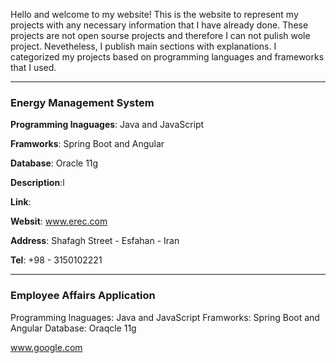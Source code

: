 Hello and welcome to my website!
This is the website to represent my projects with any necessary information that I have already done.
These projects are not open sourse projects and therefore I can not pulish wole project. Nevetheless, I publish main
sections with explanations.
I categorized my projects based on programming languages and frameworks that I used.

---
### Energy Management System
**Programming lnaguages**: Java and JavaScript

**Framworks**: Spring Boot and Angular

**Database**: Oracle 11g

**Description**:l

**Link**:

**Websit**: www.erec.com

**Address**: Shafagh Street - Esfahan - Iran

**Tel**: +98 - 3150102221

-----
### Employee Affairs Application 
Programming lnaguages: Java and JavaScript  Framworks: Spring Boot and Angular Database: Oraqcle 11g


www.google.com


